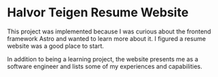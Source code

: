 # Halvor Teigen Resume Website

This project was implemented because I was curious about the frontend framework Astro and wanted to learn more about it. I figured a resume website was a good place to start.

In addition to being a learning project, the website presents me as a software engineer and lists some of my experiences and capabilities.
